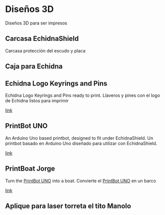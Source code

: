 # Diseños 3D
Diseños 3D para ser impresos

## Carcasa EchidnaShield
Carcasa protección del escudo y placa

## Caja para Echidna

## Echidna Logo Keyrings and Pins
Echidna Logo Keyrings and Pins ready to print. Llaveros y pines con el logo de Echidna listos para imprimir

[link](https://github.com/EchidnaShield/Recursos/tree/master/Dise%C3%B1os3D/Keyrings%20and%20pins)

## PrintBot UNO
An Arduino Uno based printbot, designed to fit under EchidnaShield. Un printbot basado en Arduino Uno diseñado para utilizar con EchidnaShield.

[link](https://github.com/EchidnaShield/Recursos/tree/master/Dise%C3%B1os3D/Printbot)

## PrintBoat Jorge
Turn the [PrintBot UNO](https://github.com/EchidnaShield/Recursos/tree/master/Dise%C3%B1os3D/Printbot) into a boat. Convierte el  [PrintBot UNO](https://github.com/EchidnaShield/Recursos/tree/master/Dise%C3%B1os3D/Printbot)  en un barco

[link](https://github.com/EchidnaShield/Recursos/tree/master/Dise%C3%B1os3D/PrintBoat)

## Aplique para laser torreta el tito Manolo


